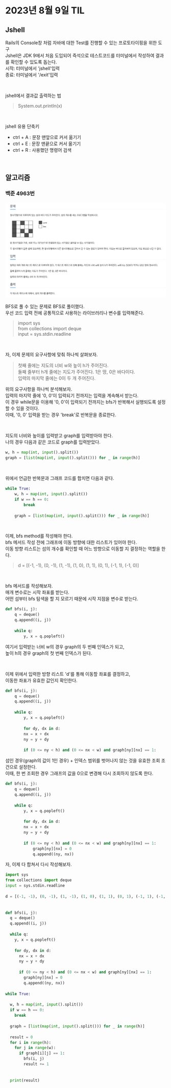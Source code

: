 # 2023년 8월 9일 TIL


 ## Jshell
Rails의 Console창 처럼 자바에 대한 Test를 진행할 수 있는 프로토타이핑을 위한 도구 <br>
Jshell은 JDK 9에서 처음 도입되어 즉석으로 테스트코드를 터미널에서 작성하여 결과를 확인할 수 있도록 돕는다. <br>
시작: 터미널에서 'jshell'입력 <br>
종료: 터미널에서 '/exit'입력 <br>

<br>

jshell에서 결과값 출력하는 법
> System.out.println(x)

<br>

jshell 유용 단축키
- ctrl + A : 문장 맨앞으로 커서 옮기기
- ctrl + E : 문장 맨끝으로 커서 옮기기
- ctrl + R : 사용했던 명령어 검색


<br>



## 알고리즘
### 백준 4963번
![4936](image-5.png)

BFS로 풀 수 있는 문제로 BFS로 풀이했다. <br>
우선 코드 입력 전에 공통적으로 사용하는 라이브러리나 변수를 입력해준다. <br>
> import sys <br>
> from collections import deque <br>
> input = sys.stdin.readline <br>

<br>

자, 이제 문제의 요구사항에 맞춰 하나씩 살펴보자. <br>
> 첫째 줄에는 지도의 너비 w와 높이 h가 주어진다. <br>
> 둘째 줄부터 h개 줄에는 지도가 주어진다. 1은 땅, 0은 바다이다. <br>
> 입력의 마지막 줄에는 0이 두 개 주어진다.

위의 요구사항을 하나씩 분석해보자. <br>
입력의 마지막 줄에 '0, 0'이 입력되기 전까지는 입력을 계속해서 받는다. <br>
이 경우 while문을 이용해 '0, 0'이 입력되기 전까지는 bfs가 반복해서 실행되도록 설정할 수 있을 것이다. <br>
이때, '0, 0' 입력을 받는 경우 'break'로 반복문을 종료한다. <br>

<br>

지도의 너비와 높이를 입력받고 graph를 입력받아야 한다. <br>
나의 경우 다음과 같은 코드로 graph를 입력받았다. <br>
```python
w, h = map(int, input().split())
graph = [list(map(int, input().split())) for _ in range(h)]
```

<br>

위에서 언급한 반복문과 그래프 코드를 합치면 다음과 같다. <br>
```python
while True:
    w, h = map(int, input().split())
    if w == h == 0:
        break

    graph = [list(map(int, input().split())) for _ in range(h)]
```


<br>

이제, bfs method를 작성해야 한다. <br>
bfs 메서드 작성 전에 그래프에 이동 방향에 대한 리스트가 있어야 한다. <br>
이동 방향 리스트는 섬의 개수를 확인할 때 어느 방향으로 이동할 지 결정하는 역할을 한다. <br>
> d = [(-1, -1), (0, -1), (1, -1), (1, 0), (1, 1), (0, 1), (-1, 1), (-1, 0)]

<br>

bfs 메서드를 작성해보자. <br>
매개 변수로는 시작 좌표를 받는다. <br>
어떤 섬부터 bfs 탐색을 할 지 모르기 때문에 시작 지점을 변수로 받는다. <br>

```python
def bfs(i, j):
    q = deque()
    q.append((i, j))

    while q:
        y, x = q.popleft()
```

여기서 입력받는 너비 w의 경우 graph의 두 번째 인덱스가 되고, <br>
높이 h의 경우 graph의 첫 번째 인덱스가 된다.

<br>

이제 위에서 입력한 방향 리스트 'd'를 통해 이동할 좌표를 결정하고, <br>
이동한 좌표가 유효한 값인지 확인한다.

```python
def bfs(i, j):
    q = deque()
    q.append((i, j))

    while q:
        y, x = q.popleft()

        for dy, dx in d:
        nx = x + dx
        ny = y + dy

        if (0 <= ny < h) and (0 <= nx < w) and graph[ny][nx] == 1:   
```

섬인 경우(graph의 값이 1인 경우) + 인덱스 범위를 벗어나지 않는 것을 유효한 조회 조건으로 설정한다. <br>
이때, 한 번 조회한 경우 그래프의 값을 0으로 변경해 다시 조회하지 않도록 한다. <br>

```python
def bfs(i, j):
    q = deque()
    q.append((i, j))

    while q:
        y, x = q.popleft()

        for dy, dx in d:
        nx = x + dx
        ny = y + dy

        if (0 <= ny < h) and (0 <= nx < w) and graph[ny][nx] == 1: 
            graph[ny][nx] = 0
            q.append((ny, nx))  
```

자, 이제 다 합쳐서 다시 작성해보자.
```python
import sys
from collections import deque
input = sys.stdin.readline

d = [(-1, -1), (0, -1), (1, -1), (1, 0), (1, 1), (0, 1), (-1, 1), (-1, 0)]


def bfs(i, j):
  q = deque()
  q.append((i, j))

  while q:
    y, x = q.popleft()

    for dy, dx in d:
      nx = x + dx
      ny = y + dy

      if (0 <= ny < h) and (0 <= nx < w) and graph[ny][nx] == 1:
        graph[ny][nx] = 0
        q.append((ny, nx))

while True:
  
  w, h = map(int, input().split())
  if w == h == 0:
    break

  graph = [list(map(int, input().split())) for _ in range(h)]

  result = 0
  for i in range(h):
    for j in range(w):
      if graph[i][j] == 1:
        bfs(i, j)
        result += 1


  print(result)
```